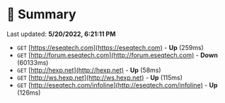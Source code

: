 # 📖 Summary
Last updated: **5/20/2022, 6:21:11 PM**

- `GET` [https://eseqtech.com](https://eseqtech.com) - **Up** (259ms)
- `GET` [http://forum.eseqtech.com](http://forum.eseqtech.com) - **Down** (60133ms)
- `GET` [http://hexp.net](http://hexp.net) - **Up** (58ms)
- `GET` [http://ws.hexp.net](http://ws.hexp.net) - **Up** (115ms)
- `GET` [http://eseqtech.com/infoline](http://eseqtech.com/infoline) - **Up** (126ms)
